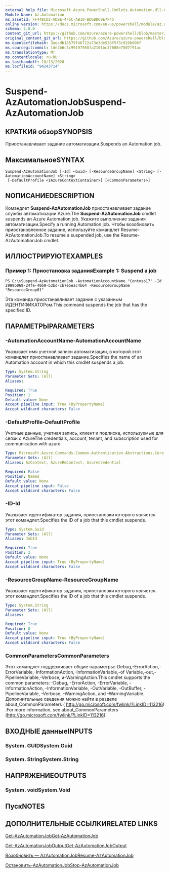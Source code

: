 ```yaml
---
external help file: Microsoft.Azure.PowerShell.Cmdlets.Automation.dll-Help.xml
Module Name: Az.Automation
ms.assetid: FF44BCD2-AD8E-4F5C-AB10-BD6BD69E7F45
online version: https://docs.microsoft.com/en-us/powershell/module/az.automation/suspend-azautomationjob
schema: 2.0.0
content_git_url: https://github.com/Azure/azure-powershell/blob/master/src/Automation/Automation/help/Suspend-AzAutomationJob.md
original_content_git_url: https://github.com/Azure/azure-powershell/blob/master/src/Automation/Automation/help/Suspend-AzAutomationJob.md
ms.openlocfilehash: 3aecdb18579f46722a73e3de538f5f3c929b606f
ms.sourcegitcommit: 1de2b6c3c99197958fa2101bc37680e7507f91ac
ms.translationtype: MT
ms.contentlocale: ru-RU
ms.lasthandoff: 10/13/2020
ms.locfileid: "94243714"
---
```

# <span data-ttu-id="a14cc-101">Suspend-AzAutomationJob</span><span class="sxs-lookup"><span data-stu-id="a14cc-101">Suspend-AzAutomationJob</span></span>

## <span data-ttu-id="a14cc-102">КРАТКИй обзор</span><span class="sxs-lookup"><span data-stu-id="a14cc-102">SYNOPSIS</span></span>
<span data-ttu-id="a14cc-103">Приостанавливает задание автоматизации.</span><span class="sxs-lookup"><span data-stu-id="a14cc-103">Suspends an Automation job.</span></span>

## <span data-ttu-id="a14cc-104">Максимальное</span><span class="sxs-lookup"><span data-stu-id="a14cc-104">SYNTAX</span></span>

```
Suspend-AzAutomationJob [-Id] <Guid> [-ResourceGroupName] <String> [-AutomationAccountName] <String>
 [-DefaultProfile <IAzureContextContainer>] [<CommonParameters>]
```

## <span data-ttu-id="a14cc-105">NОПИСАНИЕ</span><span class="sxs-lookup"><span data-stu-id="a14cc-105">DESCRIPTION</span></span>
<span data-ttu-id="a14cc-106">Командлет **Suspend-AzAutomationJob** приостанавливает задание службы автоматизации Azure.</span><span class="sxs-lookup"><span data-stu-id="a14cc-106">The **Suspend-AzAutomationJob** cmdlet suspends an Azure Automation job.</span></span>
<span data-ttu-id="a14cc-107">Укажите выполнение задания автоматизации.</span><span class="sxs-lookup"><span data-stu-id="a14cc-107">Specify a running Automation job.</span></span>
<span data-ttu-id="a14cc-108">Чтобы возобновить приостановленное задание, используйте командлет Resume-AzAutomationJob.</span><span class="sxs-lookup"><span data-stu-id="a14cc-108">To resume a suspended job, use the Resume-AzAutomationJob cmdlet.</span></span>

## <span data-ttu-id="a14cc-109">ИЛЛЮСТРИРУЮТ</span><span class="sxs-lookup"><span data-stu-id="a14cc-109">EXAMPLES</span></span>

### <span data-ttu-id="a14cc-110">Пример 1: Приостановка задания</span><span class="sxs-lookup"><span data-stu-id="a14cc-110">Example 1: Suspend a job</span></span>
```
PS C:\>Suspend-AzAutomationJob -AutomationAccountName "Contoso17" -Id 2989b069-24fe-40b9-b3bd-cb7e5eac4b64 -ResourceGroupName "ResourceGroup01"
```

<span data-ttu-id="a14cc-111">Эта команда приостанавливает задание с указанным ИДЕНТИФИКАТОРом.</span><span class="sxs-lookup"><span data-stu-id="a14cc-111">This command suspends the job that has the specified ID.</span></span>

## <span data-ttu-id="a14cc-112">ПАРАМЕТРЫ</span><span class="sxs-lookup"><span data-stu-id="a14cc-112">PARAMETERS</span></span>

### <span data-ttu-id="a14cc-113">-AutomationAccountName</span><span class="sxs-lookup"><span data-stu-id="a14cc-113">-AutomationAccountName</span></span>
<span data-ttu-id="a14cc-114">Указывает имя учетной записи автоматизации, в которой этот командлет приостанавливает задание.</span><span class="sxs-lookup"><span data-stu-id="a14cc-114">Specifies the name of an Automation account in which this cmdlet suspends a job.</span></span>

```yaml
Type: System.String
Parameter Sets: (All)
Aliases:

Required: True
Position: 1
Default value: None
Accept pipeline input: True (ByPropertyName)
Accept wildcard characters: False
```

### <span data-ttu-id="a14cc-115">-DefaultProfile</span><span class="sxs-lookup"><span data-stu-id="a14cc-115">-DefaultProfile</span></span>
<span data-ttu-id="a14cc-116">Учетные данные, учетная запись, клиент и подписка, используемые для связи с Azure</span><span class="sxs-lookup"><span data-stu-id="a14cc-116">The credentials, account, tenant, and subscription used for communication with azure</span></span>

```yaml
Type: Microsoft.Azure.Commands.Common.Authentication.Abstractions.Core.IAzureContextContainer
Parameter Sets: (All)
Aliases: AzContext, AzureRmContext, AzureCredential

Required: False
Position: Named
Default value: None
Accept pipeline input: False
Accept wildcard characters: False
```

### <span data-ttu-id="a14cc-117">-ID</span><span class="sxs-lookup"><span data-stu-id="a14cc-117">-Id</span></span>
<span data-ttu-id="a14cc-118">Указывает идентификатор задания, приостановки которого является этот командлет.</span><span class="sxs-lookup"><span data-stu-id="a14cc-118">Specifies the ID of a job that this cmdlet suspends.</span></span>

```yaml
Type: System.Guid
Parameter Sets: (All)
Aliases: JobId

Required: True
Position: 2
Default value: None
Accept pipeline input: True (ByPropertyName)
Accept wildcard characters: False
```

### <span data-ttu-id="a14cc-119">-ResourceGroupName</span><span class="sxs-lookup"><span data-stu-id="a14cc-119">-ResourceGroupName</span></span>
<span data-ttu-id="a14cc-120">Указывает идентификатор задания, приостановки которого является этот командлет.</span><span class="sxs-lookup"><span data-stu-id="a14cc-120">Specifies the ID of a job that this cmdlet suspends.</span></span>

```yaml
Type: System.String
Parameter Sets: (All)
Aliases:

Required: True
Position: 0
Default value: None
Accept pipeline input: True (ByPropertyName)
Accept wildcard characters: False
```

### <span data-ttu-id="a14cc-121">CommonParameters</span><span class="sxs-lookup"><span data-stu-id="a14cc-121">CommonParameters</span></span>
<span data-ttu-id="a14cc-122">Этот командлет поддерживает общие параметры:-Debug,-ErrorAction,-ErrorVariable,-InformationAction,-InformationVariable,-of Variable,-out,-PipelineVariable,-Verbose, и-WarningAction.</span><span class="sxs-lookup"><span data-stu-id="a14cc-122">This cmdlet supports the common parameters: -Debug, -ErrorAction, -ErrorVariable, -InformationAction, -InformationVariable, -OutVariable, -OutBuffer, -PipelineVariable, -Verbose, -WarningAction, and -WarningVariable.</span></span> <span data-ttu-id="a14cc-123">Дополнительные сведения можно найти в разделе about_CommonParameters ( http://go.microsoft.com/fwlink/?LinkID=113216) .</span><span class="sxs-lookup"><span data-stu-id="a14cc-123">For more information, see about_CommonParameters (http://go.microsoft.com/fwlink/?LinkID=113216).</span></span>

## <span data-ttu-id="a14cc-124">ВХОДНЫЕ данные</span><span class="sxs-lookup"><span data-stu-id="a14cc-124">INPUTS</span></span>

### <span data-ttu-id="a14cc-125">System. GUID</span><span class="sxs-lookup"><span data-stu-id="a14cc-125">System.Guid</span></span>

### <span data-ttu-id="a14cc-126">System. String</span><span class="sxs-lookup"><span data-stu-id="a14cc-126">System.String</span></span>

## <span data-ttu-id="a14cc-127">НАПРЯЖЕНИЕ</span><span class="sxs-lookup"><span data-stu-id="a14cc-127">OUTPUTS</span></span>

### <span data-ttu-id="a14cc-128">System. void</span><span class="sxs-lookup"><span data-stu-id="a14cc-128">System.Void</span></span>

## <span data-ttu-id="a14cc-129">Пуск</span><span class="sxs-lookup"><span data-stu-id="a14cc-129">NOTES</span></span>

## <span data-ttu-id="a14cc-130">ДОПОЛНИТЕЛЬНЫЕ ССЫЛКИ</span><span class="sxs-lookup"><span data-stu-id="a14cc-130">RELATED LINKS</span></span>

[<span data-ttu-id="a14cc-131">Get-AzAutomationJob</span><span class="sxs-lookup"><span data-stu-id="a14cc-131">Get-AzAutomationJob</span></span>](./Get-AzAutomationJob.md)

[<span data-ttu-id="a14cc-132">Get-AzAutomationJobOutput</span><span class="sxs-lookup"><span data-stu-id="a14cc-132">Get-AzAutomationJobOutput</span></span>](./Get-AzAutomationJobOutput.md)

[<span data-ttu-id="a14cc-133">Возобновить — AzAutomationJob</span><span class="sxs-lookup"><span data-stu-id="a14cc-133">Resume-AzAutomationJob</span></span>](./Resume-AzAutomationJob.md)

[<span data-ttu-id="a14cc-134">Остановить-AzAutomationJob</span><span class="sxs-lookup"><span data-stu-id="a14cc-134">Stop-AzAutomationJob</span></span>](./Stop-AzAutomationJob.md)


